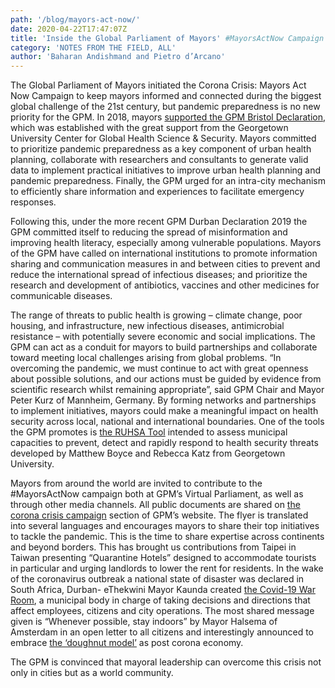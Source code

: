 ```yaml
---
path: '/blog/mayors-act-now/'
date: 2020-04-22T17:47:07Z
title: 'Inside the Global Parliament of Mayors' #MayorsActNow Campaign'
category: 'NOTES FROM THE FIELD, ALL'
author: 'Baharan Andishmand and Pietro d’Arcano'
---
```


The Global Parliament of Mayors initiated the Corona Crisis: Mayors Act Now Campaign to keep mayors informed and connected during the biggest global challenge of the 21st century, but pandemic preparedness is no new priority for the GPM. In 2018, mayors [supported the GPM Bristol Declaration](https://globalparliamentofmayors.org/wp-content/uploads/2018/10/Bristol-Declaration-2018.pdf), which was established with the great support from the Georgetown University Center for Global Health Science & Security. Mayors committed to prioritize pandemic preparedness as a key component of urban health planning, collaborate with researchers and consultants to generate valid data to implement practical initiatives to improve urban health planning and pandemic preparedness. Finally, the GPM urged for an intra-city mechanism to efficiently share information and experiences to facilitate emergency responses.

Following this, under the more recent GPM Durban Declaration 2019 the GPM committed itself to reducing the spread of misinformation and improving health literacy, especially among vulnerable populations. Mayors of the GPM have called on international institutions to promote information sharing and communication measures in and between cities to prevent and reduce the international spread of infectious diseases; and prioritize the research and development of antibiotics, vaccines and other medicines for communicable diseases.

The range of threats to public health is growing – climate change, poor housing, and infrastructure, new infectious diseases, antimicrobial resistance – with potentially severe economic and social implications. The GPM can act as a conduit for mayors to build partnerships and collaborate toward meeting local challenges arising from global problems. “In overcoming the pandemic, we must continue to act with great openness about possible solutions, and our actions must be guided by evidence from scientific research whilst remaining appropriate”, said GPM Chair and Mayor Peter Kurz of Mannheim, Germany. By forming networks and partnerships to implement initiatives, mayors could make a meaningful impact on health security across local, national and international boundaries. One of the tools the GPM promotes is [the RUHSA Tool](https://georgetown.app.box.com/s/0sruh3cnji6txorqt2acgm0z9xx73ac1) intended to assess municipal capacities to prevent, detect and rapidly respond to health security threats developed by Matthew Boyce and Rebecca Katz from Georgetown University.

Mayors from around the world are invited to contribute to the #MayorsActNow campaign both at GPM’s Virtual Parliament, as well as through other media channels. All public documents are shared on [the corona crisis campaign](https://globalparliamentofmayors.org/mayorsactnow/) section of GPM’s website. The flyer is translated into several languages and encourages mayors to share their top initiatives to tackle the pandemic. This is the time to share expertise across continents and beyond borders. This has brought us contributions from Taipei in Taiwan presenting “Quarantine Hotels” designed to accommodate tourists in particular and urging landlords to lower the rent for residents. In the wake of the coronavirus outbreak a national state of disaster was declared in South Africa, Durban- eThekwini Mayor Kaunda created [the Covid-19 War Room](http://www.durban.gov.za/Resource_Centre/new2/Pages/City-takes-drastic-measures-to-curb-spread-of-coronavirus.aspx), a municipal body in charge of taking decisions and directions that affect employees, citizens and city operations. The most shared message given is “Whenever possible, stay indoors” by Mayor Halsema of Amsterdam in an open letter to all citizens and interestingly announced to embrace [the ‘doughnut model’](https://www.theguardian.com/world/2020/apr/08/amsterdam-doughnut-model-mend-post-coronavirus-economy) as post corona economy.

The GPM is convinced that mayoral leadership can overcome this crisis not only in cities but as a world community.
